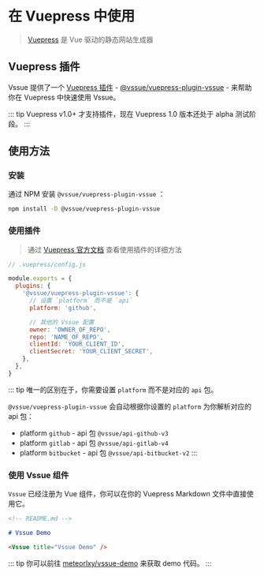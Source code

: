 # 在 Vuepress 中使用

> [Vuepress](https://vuepress.vuejs.org/zh/) 是 Vue 驱动的静态网站生成器

## Vuepress 插件

Vssue 提供了一个 [Vuepress 插件](https://vuepress.vuejs.org/zh/plugin/) - [@vssue/vuepress-plugin-vssue](https://www.npmjs.com/package/@vssue/vuepress-plugin-vssue) - 来帮助你在 Vuepress 中快速使用 Vssue。

::: tip
Vuepress v1.0+ 才支持插件，现在 Vuepress 1.0 版本还处于 alpha 测试阶段。
:::

## 使用方法

### 安装

通过 NPM 安装 `@vssue/vuepress-plugin-vssue` ：

```bash
npm install -D @vssue/vuepress-plugin-vssue
```

### 使用插件

> 通过 [Vuepress 官方文档](https://vuepress.vuejs.org/zh/plugin/using-a-plugin.html) 查看使用插件的详细方法

```js
// .vuepress/config.js

module.exports = {
  plugins: {
    '@vssue/vuepress-plugin-vssue': {
      // 设置 `platform` 而不是 `api`
      platform: 'github',

      // 其他的 Vssue 配置
      owner: 'OWNER_OF_REPO',
      repo: 'NAME_OF_REPO',
      clientId: 'YOUR_CLIENT_ID',
      clientSecret: 'YOUR_CLIENT_SECRET',
    },
  },
}
```

::: tip
唯一的区别在于，你需要设置 `platform` 而不是对应的 `api` 包。

`@vssue/vuepress-plugin-vssue` 会自动根据你设置的 `platform` 为你解析对应的 api 包：

- platform `github` - api 包 `@vssue/api-github-v3`
- platform `gitlab` - api 包 `@vssue/api-gitlab-v4`
- platform `bitbucket` - api 包 `@vssue/api-bitbucket-v2`
:::

### 使用 Vssue 组件

`Vssue` 已经注册为 Vue 组件，你可以在你的 Vuepress Markdown 文件中直接使用它。

```md
<!-- README.md -->

# Vssue Demo

<Vssue title="Vssue Demo" />
```

::: tip
你可以前往 [meteorlxy/vssue-demo](https://github.com/meteorlxy/vssue-demo) 来获取 demo 代码。
:::
